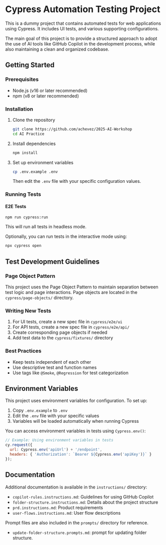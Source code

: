# Cypress Automation Testing Project

This is a dummy project that contains automated tests for web applications using Cypress. It includes UI tests, and various supporting configurations.

The main goal of this project is to provide a structured approach to adopt the use of AI tools like GitHub Copilot in the development process, while also maintaining a clean and organized codebase.

## Getting Started

### Prerequisites

- Node.js (v16 or later recommended)
- npm (v8 or later recommended)

### Installation

1. Clone the repository
   ```bash
   git clone https://github.com/achevez/2025-AI-Workshop
   cd AI Practice
   ```

2. Install dependencies
   ```bash
   npm install
   ```

3. Set up environment variables
   ```bash
   cp .env.example .env
   ```
   Then edit the `.env` file with your specific configuration values.

### Running Tests

#### E2E Tests

```bash
npm run cypress:run
```

This will run all tests in headless mode. 

Optionally, you can run tests in the interactive mode using:

```bash
npx cypress open
```

## Test Development Guidelines

### Page Object Pattern

This project uses the Page Object Pattern to maintain separation between test logic and page interactions. 
Page objects are located in the `cypress/page-objects/` directory.

### Writing New Tests

1. For UI tests, create a new spec file in `cypress/e2e/ui`
2. For API tests, create a new spec file in `cypress/e2e/api/`
3. Create corresponding page objects if needed
4. Add test data to the `cypress/fixtures/` directory

### Best Practices

- Keep tests independent of each other
- Use descriptive test and function names
- Use tags like `@Smoke`, `@Regression` for test categorization

## Environment Variables

This project uses environment variables for configuration. To set up:

1. Copy `.env.example` to `.env` 
2. Edit the `.env` file with your specific values
3. Variables will be loaded automatically when running Cypress

You can access environment variables in tests using `Cypress.env()`:

```javascript
// Example: Using environment variables in tests
cy.request({
  url: Cypress.env('apiUrl') + '/endpoint',
  headers: { 'Authorization': `Bearer ${Cypress.env('apiKey')}` }
});
```

## Documentation

Additional documentation is available in the `instructions/` directory:

- `copilot-rules.instructions.md`: Guidelines for using GitHub Copilot
- `folder-structure.instructions.md`: Details about the project structure
- `prd.instructions.md`: Product requirements
- `user-flows.instructions.md`: User flow descriptions

Prompt files are also included in the `prompts/` directory for reference.

- `update-folder-structure.prompts.md`: prompt for updating folder structure.
